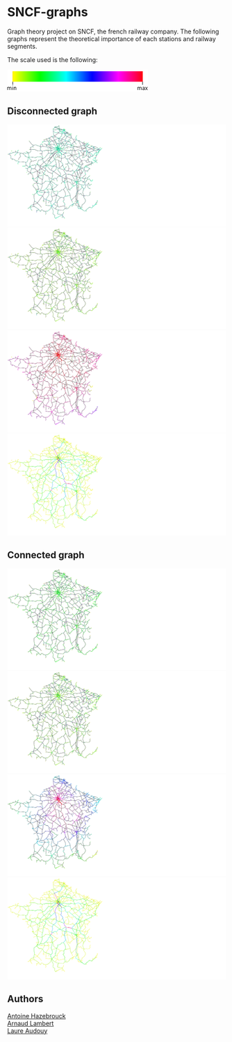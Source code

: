 # SNCF-graphs

Graph theory project on SNCF, the french railway company.
The following graphs represent the theoretical importance of each stations and railway segments.

The scale used is the following:

![scale](echelle-HSL.png)

## Disconnected graph

![Graph 1](SVG/SNCF1.svg)
![Graph 2](SVG/SNCF2.svg)   
![Graph 3](SVG/SNCF3.svg)   
![Graph 4](SVG/SNCF4.svg)

## Connected graph

![Connected Graph 1](SVG/SNCF_connexe1.svg)
![Connected Graph 2](SVG/SNCF_connexe2.svg)   
![Connected Graph 3](SVG/SNCF_connexe3.svg)   
![Connected Graph 4](SVG/SNCF_connexe4.svg)

## Authors
[Antoine Hazebrouck](https://github.com/Ahaz1701)   
[Arnaud Lambert](https://github.com/bloomkail/)   
[Laure Audouy](https://github.com/laure-a)    

